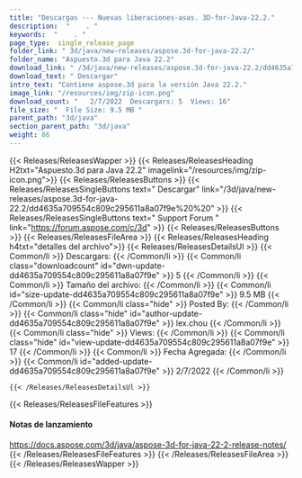 ```yaml
---
title: "Descargas --- Nuevas liberaciones-asas. 3D-for-Java-22.2." 
description:  "    . " 
keywords:  "    . " 
page_type:  single_release_page
folder_link: " 3d/java/new-releases/aspose.3d-for-java-22.2/"
folder_name: "Aspuesto.3d para Java 22.2"
download_link: " /3d/java/new-releases/aspose.3d-for-java-22.2/dd4635a709554c809c295611a8a07f9e"
download_text: " Descargar"
intro_text: "Contiene aspose.3d para la versión Java 22.2."
image_link: "/resources/img/zip-icon.png"
download_count: "   2/7/2022  Descargars: 5  Views: 16"
file_size: "  File Size: 9.5 MB "
parent_path: "3d/java"
section_parent_path: "3d/java"
weight: 86
---
```


{{< Releases/ReleasesWapper >}}
  {{< Releases/ReleasesHeading H2txt="Aspuesto.3d para Java 22.2" imagelink="/resources/img/zip-icon.png">}}
  {{< Releases/ReleasesButtons >}}
    {{< Releases/ReleasesSingleButtons text=" Descargar" link="/3d/java/new-releases/aspose.3d-for-java-22.2/dd4635a709554c809c295611a8a07f9e%20%20" >}}
    {{< Releases/ReleasesSingleButtons text=" Support Forum " link="https://forum.aspose.com/c/3d" >}}
  {{< Releases/ReleasesButtons >}}
  {{< Releases/ReleasesFileArea >}}
    {{< Releases/ReleasesHeading h4txt="detalles del archivo">}}
    {{< Releases/ReleasesDetailsUl >}}
            {{< Common/li  >}} Descargars: {{< /Common/li >}} 
      {{< Common/li class="downloadcount" id="dwn-update-dd4635a709554c809c295611a8a07f9e" >}} 5 {{< /Common/li >}} 
      {{< Common/li  >}} Tamaño del archivo: {{< /Common/li >}} 
      {{< Common/li id="size-update-dd4635a709554c809c295611a8a07f9e" >}} 9.5 MB {{< /Common/li >}} 
      {{< Common/li  class="hide" >}} Posted By: {{< /Common/li >}} 
      {{< Common/li class="hide" id="author-update-dd4635a709554c809c295611a8a07f9e" >}} lex.chou {{< /Common/li >}} 
      {{< Common/li class="hide"  >}} Views: {{< /Common/li >}} 
      {{< Common/li class="hide" id="view-update-dd4635a709554c809c295611a8a07f9e" >}} 17 {{< /Common/li >}} 
      {{< Common/li  >}} Fecha Agregada: {{< /Common/li >}} 
      {{< Common/li id="added-update-dd4635a709554c809c295611a8a07f9e" >}} 2/7/2022 {{< /Common/li >}} 

    {{< /Releases/ReleasesDetailsUl >}}

  {{< Releases/ReleasesFileFeatures >}}
      <h4>Notas de lanzamiento</h4><div><a href="https://docs.aspose.com/3d/java/aspose-3d-for-java-22-2-release-notes/">https://docs.aspose.com/3d/java/aspose-3d-for-java-22-2-release-notes/</a></div>
  {{< /Releases/ReleasesFileFeatures >}}
 {{< /Releases/ReleasesFileArea >}}
{{< /Releases/ReleasesWapper >}}


